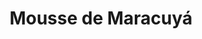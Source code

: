 ---
layout: ./src/layouts/MarkdownRecipeLayout.astro
title: "Mousse de Maracuyá"
description: "Este delicioso y refrescante postre es preparado al estilo tradicional con jugo de maracuyá, crema de leche o leche condensada, clara de huevo, gelatina sin sabor, y azúcar."
prepTime: "35 min"
cookTime: "10 min"
servings: 6
difficulty: "Fácil" # Fácil, Intermedio, Difícil
tags: ["Gelificados", "Maracuyá", "Huevo"]
image: "mousse_maracuya.jpg" # Nombre del archivo en src/assets/ (ej: "mi-receta.jpg")
ingredients:
  "Mousse de maracuyá":
    - "6 huevos"
    - "300 ml de crema de leche"
    - "10 maracuyás (taza y media de jugo para le mousse)"
    - "250 gr de azúcar"
    - "21 gr de gelatina sin sabor"
  "Masa quebrada":
    - "185 gr de harina"
    - "65 gr de azúcar impalpable"
    - "100 gr de mantequilla sin sal"
    - "1/2 cucharadita de esencia de vainilla"
    - "1 huevo"
  "Cobertura":
    - "7 gr de gelatina sin sabor"
    - "Pulpa de maracuyá con semillas"
steps:
  "Preparación de la Mousse de Maracuyá":
        - "Separar las claras de las yemas de los 6 huevos."
        - "Batir las yemas con 125 gr de azúcar hasta que estén cremosas."
        - "Extraer el jugo de los maracuyás (taza y media aprox.) y añadirlo a la mezcla de yemas."
        - "Hidratar la gelatina sin sabor (21 gr) en un poco de agua, luego disolverla a fuego bajo o microondas y agregarla a la mezcla."
        - "Batir la crema de leche a punto medio y reservar."
        - "Montar las claras a [punto de nieve](../tecnicas/punto-nieve) con el resto del azúcar (125 gr)."
        - "Incorporar la crema batida y las claras a la mezcla de maracuyá con movimientos envolventes."
        - "Llevar a refrigeración mientras se prepara la base."

  "Preparación de la Masa Quebrada":
        - "Tamizar la harina junto con el azúcar impalpable."
        - "Añadir la mantequilla fría en cubos y deshacer con los dedos hasta obtener una textura arenosa."
        - "Incorporar el huevo y la esencia de vainilla, mezclar hasta formar una masa suave."
        - "Envolver en papel film y dejar reposar en refrigeración por 30 minutos."
        - "Estirar la masa y cubrir un molde enmantecado."
        - "Pinchar la base con un tenedor y hornear a 180 °C por 15–20 minutos hasta dorar ligeramente."
        - "Dejar enfriar antes de verter la mousse."

  "Preparación de la Cobertura":
        - "Hidratar los 7 gr de gelatina sin sabor en un poco de agua."
        - "Calentar suavemente la pulpa de maracuyá con semillas."
        - "Disolver la gelatina hidratada en la pulpa caliente y dejar templar."
        - "Verter la cobertura sobre la mousse ya cuajada."
        - "Refrigerar al menos 3 horas antes de servir."
notes:
    - "Usa maracuyás frescos para un sabor más intenso y natural."  
    - "No batas demasiado la crema de leche, debe quedar en punto medio."  
    - "Deja reposar la tarta de un día para otro para mejores resultados."  
notesType: "tip" # tip, warning, info
---